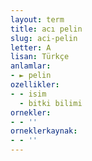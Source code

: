 ```yaml
---
layout: term
title: acı pelin
slug: aci-pelin
letter: A
lisan: Türkçe
anlamlar:
- ► pelin
ozellikler:
- - isim
  - bitki bilimi
ornekler:
- - ''
orneklerkaynak:
- - ''
---
```

